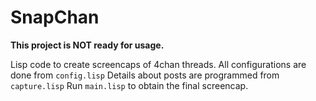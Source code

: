 # SnapChan
**This project is NOT ready for usage.**

Lisp code to create screencaps of 4chan threads.
All configurations are done from ```config.lisp```
Details about posts are programmed from ```capture.lisp```
Run ```main.lisp``` to obtain the final screencap.
